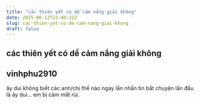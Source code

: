 ```yaml
---
title: "các thiên yết có dể cảm nắng giải không"
date: 2025-06-12T22:40:22Z
slug: cac-thien-yet-co-de-cam-nang-giai-khong
draft: false
---
```


## các thiên yết có dể cảm nắng giải không

## vinhphu2910

ây dui không biết các anh/chị thế nào ngay lần nhắn tin bắt chuyện lần đầu là ây dui... em bị cảm mất rùi.